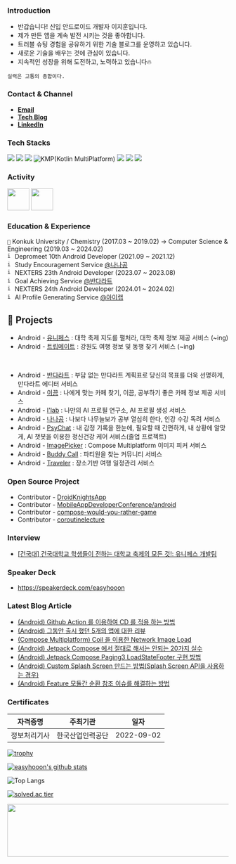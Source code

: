 ### **Introduction**

- 반갑습니다! 신입 안드로이드 개발자 이지훈입니다.
- 제가 만든 앱을 계속 발전 시키는 것을 좋아합니다.
- 트러블 슈팅 경험을 공유하기 위한 기술 블로그를 운영하고 있습니다.
- 새로운 기술을 배우는 것에 관심이 있습니다. 
- 지속적인 성장을 위해 도전하고, 노력하고 있습니다🔥

```
실력은 고통의 총합이다.
```

### **Contact & Channel**

- **[Email](mraz3068@gmail.com)**
- **[Tech Blog](https://velog.io/@mraz3068)**
- **[LinkedIn](https://www.linkedin.com/in/%EC%A7%80%ED%9B%88-%EC%9D%B4-ab2467220/)**


### **Tech Stacks**
<div>
  <img src="https://img.shields.io/badge/Android-3DDC84?style=for-the-badge&logo=android&logoColor=white"> 
  <img src="https://img.shields.io/badge/Kotlin-7F52FF?style=for-the-badge&logo=kotlin&logoColor=white"> 
  <img src="https://img.shields.io/badge/Jetpack-4285F4?style=for-the-badge&logo=jetpack-compose&logoColor=white"> 
  <img alt="KMP(Kotlin MultiPlatform)" src="https://img.shields.io/static/v1?style=for-the-badge&message=Kotlin+Multiplatform&color=4285F4&logo=Jetpack+Compose&logoColor=FFFFFF&label="/>
  <img src="https://img.shields.io/badge/Java-11B48A?style=for-the-badge&logo=java&logoColor=white">
  <img src="https://img.shields.io/badge/Firebase-FFCA28?style=for-the-badge&logo=firebase&logoColor=white">
  <img src="https://img.shields.io/badge/Python-306998?style=for-the-badge&logo=python&logoColor=white">

### **Activity**

[<img src="https://user-images.githubusercontent.com/70064912/192104232-022954a2-4cc7-4fe8-861e-5a83a1a49e30.png" width="50" height="50">](http://teamnexters.com/)
[<img src="https://github.com/easyhooon/easyhooon/assets/51016231/b7a40a20-f565-428f-a3c4-3c72c552cd6d" width="50" height="50">](https://www.depromeet.com/)

### **Education & Experience**
```🏫``` Konkuk University / Chemistry (2017.03 ~ 2019.02) -> Computer Science & Engineering (2019.03 ~ 2024.02)<br/>
<code><img width="13" height="13" alt="image" src="https://user-images.githubusercontent.com/51016231/200306491-55d3508d-6b85-48ab-b091-651a42f9783c.png"></code> Depromeet 10th Android Developer (2021.09 ~ 2021.12)<br/>
<code><img width="13" height="13" alt="image" src="https://user-images.githubusercontent.com/51016231/200248371-f9ce4b01-b6c4-4ffa-8264-06b186033901.png"></code> Study Encouragement Service [@나나공](https://play.google.com/store/apps/details?id=com.depromeet.sloth)<br/>
<code><img width="13" height="13" alt="image" src="https://github.com/easyhooon/easyhooon/assets/51016231/991cfb10-0dfe-43c0-88bb-9b799cb592ee.png"></code> NEXTERS 23th Android Developer (2023.07 ~ 2023.08)<br/>
<code><img width="13" height="13" alt="image" src="https://github.com/easyhooon/easyhooon/assets/51016231/12b78f23-1a57-49c7-951b-ce8fbfc73aa9.png"></code> Goal Achieving Service [@반다라트](https://play.google.com/store/apps/details?id=com.nexters.bandalart.android)<br/>
<code><img width="13" height="13" alt="image" src="https://github.com/easyhooon/easyhooon/assets/51016231/991cfb10-0dfe-43c0-88bb-9b799cb592ee.png"></code> NEXTERS 24th Android Developer (2024.01 ~ 2024.02)<br/>
<code><img width="13" height="13" alt="image" src="https://github.com/easyhooon/easyhooon/assets/51016231/ebd349df-3c2e-4835-8e5f-a447b3d96695.png"></code> AI Profile Generating Service [@아이랩](https://play.google.com/store/apps/details?id=com.nexters.ilab.android)<br/>

## 📌 Projects
- Android - [유니페스](https://github.com/Project-Unifest/unifest-android) : 대학 축제 지도를 펼처라, 대학 축제 정보 제공 서비스 (~ing)
- Android - [트립메이트](https://github.com/TeamTripmate/tripmate-android) : 강원도 여행 정보 및 동행 찾기 서비스 (~ing)
<br>

- Android - [반다라트](https://github.com/Nexters/BandalArt-Android) : 부담 없는 만다라트 계획표로 당신의 목표를 더욱 선명하게, 만다라트 에디터 서비스
- Android - [이끔](https://github.com/Wedemy/eggeum-android) : 나에게 맞는 카페 찾기, 이끔, 공부하기 좋은 카페 정보 제공 서비스
- Android - [I'lab](https://github.com/Nexters/ilab-android) : 나만의 AI 프로필 연구소, AI 프로필 생성 서비스
- Android - [나나공](https://github.com/depromeet/sloth-android) : 나보다 나무늘보가 공부 열심히 한다, 인강 수강 독려 서비스 
- Android - [PsyChat](https://github.com/KU-LAST/psychat-android) : 내 감정 기록을 한눈에, 필요할 때 간편하게, 내 상황에 알맞게, AI 챗봇을 이용한 정신건강 케어 서비스(졸업 프로젝트)
- Android - [ImagePicker](https://github.com/KwonDae/ImagePicker) : Compose Multiplatform 이미지 피커 서비스 
- Android - [Buddy Call](https://github.com/easyhooon/BuddyCall) : 파티원을 찾는 커뮤니티 서비스
- Android - [Traveler](https://github.com/heeheejj/Android-Traveler) : 장소기반 여행 일정관리 서비스

### Open Source Project
- Contributor - [DroidKnightsApp](https://github.com/droidknights/DroidKnightsApp)
- Contributor - [MobileAppDeveloperConference/android](https://github.com/MobileAppDeveloperConference/android)
- Contributor - [compose-would-you-rather-game](https://github.com/wisemuji/compose-would-you-rather-game)
- Contributor - [coroutinelecture](https://github.com/seyoungcho2/coroutinelecture)

### Interview
- [[건국대] 건국대학교 학생들이 전하는 대학교 축제의 모든 것!: 유니페스 개발팀](https://m.blog.naver.com/dreamkonkuk/223475025767?referrerCode=1)

### Speaker Deck
- https://speakerdeck.com/easyhooon

### Latest Blog Article
- [&lpar;Android&rpar; Github Action 를 이용하여 CD 를 적용 하는 방법](https://velog.io/@mraz3068/Apply-Android-Github-Action-CD)
- [&lpar;Android&rpar; 그동안 출시 했던 5개의 앱에 대한 리뷰](https://velog.io/@mraz3068/%EA%B7%B8-%EB%8F%99%EC%95%88-%EC%B6%9C%EC%8B%9C-%ED%96%88%EB%8D%98-5%EA%B0%9C%EC%9D%98-%EC%95%B1%EC%97%90-%EB%8C%80%ED%95%9C-%EB%A6%AC%EB%B7%B0)
- [&lpar;Compose Multiplatform&rpar; Coil 을 이용한 Network Image Load](https://velog.io/@mraz3068/How-to-load-Network-Image-by-coil-in-Compose-Multiplatform)
- [&lpar;Android&rpar; Jetpack Compose 에서 절대로 해서는 안되는 20가지 실수](https://velog.io/@mraz3068/Jetpack-Compose-%EC%97%90%EC%84%9C-%EC%A0%88%EB%8C%80%EB%A1%9C-%ED%95%B4%EC%84%9C%EB%8A%94-%EC%95%88%EB%90%98%EB%8A%94-20%EA%B0%80%EC%A7%80-15)
- [&lpar;Android&rpar; Jetpack Compose Paging3 LoadStateFooter 구현 방법](https://velog.io/@mraz3068/Jetpack-Compose-Paging3-LoadStateFooter-Implementation)
- [&lpar;Android&rpar; Custom Splash Screen 만드는 방법(Splash Screen API을 사용하는 경우)](https://velog.io/@mraz3068/Android-Custom-SplashScreen-%EB%A7%8C%EB%93%9C%EB%8A%94-%EB%B0%A9%EB%B2%95Splash-Screen-API%EC%9D%84-%EC%82%AC%EC%9A%A9%ED%95%98%EB%8A%94-%EA%B2%BD%EC%9A%B0)
- [&lpar;Android&rpar; Feature 모듈간 순환 참조 이슈를 해결하는 방법](https://velog.io/@mraz3068/Feature-%EB%AA%A8%EB%93%88%EA%B0%84-%EC%88%9C%ED%99%98-%EC%B0%B8%EC%A1%B0-%EC%9D%B4%EC%8A%88%EB%A5%BC-%ED%95%B4%EA%B2%B0%ED%95%98%EB%8A%94-%EB%B0%A9%EB%B2%95)
  
### **Certificates**
|자격증명|주최기관|일자|
|:----:|:----:|:----:|
|정보처리기사|한국산업인력공단|2022-09-02|
  
[![trophy](https://github-profile-trophy.vercel.app/?username=easyhooon&column=4&no-frame=true)](https://github.com/ryo-ma/github-profile-trophy)

[![easyhooon's github stats](https://github-readme-stats.vercel.app/api?username=easyhooon&count_private=true&custom_title=easyhooon&nbsp;&bg_color=30,b3bfff,ccdaff&title_color=FFFFFF&text_color=FFFFFF)](https://github.com/anuraghazra/github-readme-stats)
<br/>

![Top Langs](https://github-readme-stats.vercel.app/api/top-langs/?username=easyhooon&layout=compact&custom_title=Most&nbsp;Used&nbsp;Languages&bg_color=30,b3bfff,ccdaff&title_color=fff&text_color=fff&&hide=makefile,HTML)

[![solved.ac tier](http://mazassumnida.wtf/api/v2/generate_badge?boj=mraz3068)](https://solved.ac/mraz3068)

<a href="https://github.com/devxb/gitanimals">
  <img src="https://render.gitanimals.org/lines/{easyhooon}?pet-id=1" width="1000" height="120"/>
</a>

